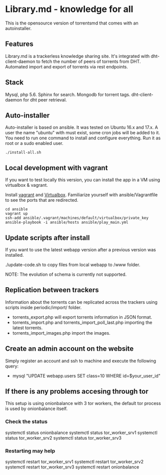 # Library.md - knowledge for all

This is the opensource version of torrentsmd that comes with an autoinstaller.

## Features

Library.md is a trackerless knowledge sharing site.
It's integrated with dht-client-daemon to fetch the number of peers of torrents from DHT.
Automated import and export of torrents via rest endpoints.

## Stack

Mysql, php 5.6.
Sphinx for search.
Mongodb for torrent tags.
dht-client-daemon for dht peer retrieval.

## Auto-installer

Auto-installer is based on ansible.
It was tested on Ubuntu 16.x and 17.x.
A user the name "ubuntu" with must exist, some cron jobs will be added to it.
You need to run one command to install and configure everything.
Run it as root or a sudo enabled user.

```
./install-all.sh
```

## Local development with vagrant

If you want to test locally this version, you can install the app in a VM using virtualbox & vagrant.

Install [vagrant](https://www.vagrantup.com/docs/installation/) and [Virtualbox](https://www.virtualbox.org/wiki/Downloads).
Familiarize yourself with ansible/Vagrantfile to see the ports that are redirected.

```
cd ansible
vagrant up
ssh-add ansible/.vagrant/machines/default/virtualbox/private_key
ansible-playbook -i ansible/hosts ansible/play_main.yml
```

## Update scripts after install
If you want to use the latest webapp version after a previous version was installed.

./update-code.sh to copy files from local webapp to /www folder.

NOTE: The evolution of schema is currently not supported.

## Replication between trackers
Information about the torrents can be replicated across the trackers using scripts inside periodic/import/ folder.

- torrents_export.php will export torrents information in JSON format.
- torrents_import.php and torrents_import_poll_last.php importing the latest torrents.
- torrents_import_images.php import the images.

## Create an admin account on the website
Simply register an account and ssh to machine and execute the following query:

- mysql "UPDATE webapp.users SET class=10 WHERE id=$your_user_id"

## If there is any problems accesing through tor

This setup is using onionbalance with 3 tor workers, the default tor
process is used by onionbalance itself.

### Check the status
systemctl status onionbalance
systemctl status tor_worker_srv1
systemctl status tor_worker_srv2
systemctl status tor_worker_srv3

### Restarting may help
systemctl restart tor_worker_srv1
systemctl restart tor_worker_srv2
systemctl restart tor_worker_srv3
systemctl restart onionbalance
